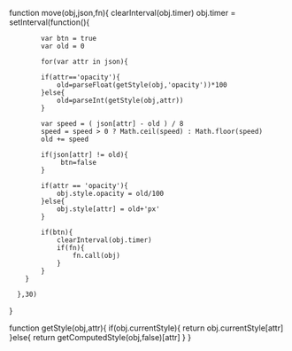 function move(obj,json,fn){
	  clearInterval(obj.timer)
	  obj.timer = setInterval(function(){
	  	
	  		var btn = true 
	  		var old = 0 

            for(var attr in json){

	  		if(attr=='opacity'){
	  			old=parseFloat(getStyle(obj,'opacity'))*100	  			
	  		}else{
	  			old=parseInt(getStyle(obj,attr))
	  		}

	  		var speed = ( json[attr] - old ) / 8
	  		speed = speed > 0 ? Math.ceil(speed) : Math.floor(speed)
	  		old += speed
	  		
	  		if(json[attr] != old){
                 btn=false
	  		}
            
            if(attr == 'opacity'){
            	obj.style.opacity = old/100
            }else{
            	obj.style[attr] = old+'px'
            }

            if(btn){
                clearInterval(obj.timer)
                if(fn){
                	fn.call(obj)
                }
            }
	  	}
               
	  },30)
}

function getStyle(obj,attr){
	 if(obj.currentStyle){
	 	return obj.currentStyle[attr]
	 }else{
	 	return getComputedStyle(obj,false)[attr]
	 }
}
